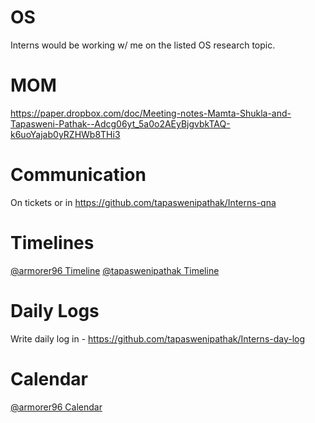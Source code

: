 # OS
Interns would be working w/ me on the listed OS research topic.

# MOM

https://paper.dropbox.com/doc/Meeting-notes-Mamta-Shukla-and-Tapasweni-Pathak--Adcg06yt_5a0o2AEyBjgvbkTAQ-k6uoYajab0yRZHWb8THi3

# Communication

On tickets or in https://github.com/tapaswenipathak/Interns-qna

# Timelines

[@armorer96 Timeline]() [@tapaswenipathak Timeline]()


# Daily Logs

Write daily log in - https://github.com/tapaswenipathak/Interns-day-log


# Calendar

[@armorer96 Calendar]()
